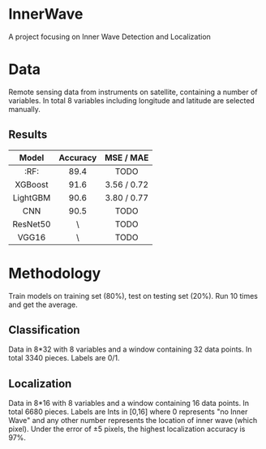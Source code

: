 # InnerWave
A project focusing on Inner Wave Detection and Localization

# Data
Remote sensing data from instruments on satellite, containing a number of variables. In total 8 variables including longitude and latitude are selected manually.

## Results

|  Model   | Accuracy |  MSE / MAE  |
| :------: | :------: | :---------: |
|   :RF:   |   89.4   |    TODO     |
| XGBoost  |   91.6   | 3.56 / 0.72 |
| LightGBM |   90.6   | 3.80 / 0.77 |
|    CNN   |   90.5   |    TODO     |
| ResNet50 |    \     |    TODO     |
|  VGG16   |    \     |    TODO     |





# Methodology

Train models on training set (80%), test on testing set (20%). Run 10 times and get the average.

## Classification
Data in 8*32 with 8 variables and a window containing 32 data points. In total 3340 pieces.
Labels are 0/1.

## Localization
Data in 8*16 with 8 variables and a window containing 16 data points. In total 6680 pieces.
Labels are Ints in [0,16] where 0 represents "no Inner Wave" and any other number represents the location of inner wave (which pixel).
Under the error of ±5 pixels, the highest localization accuracy is 97%.
